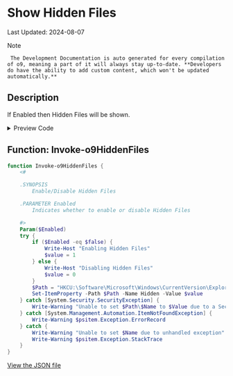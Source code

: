 # Show Hidden Files

Last Updated: 2024-08-07


> [!NOTE]
     The Development Documentation is auto generated for every compilation of o9, meaning a part of it will always stay up-to-date. **Developers do have the ability to add custom content, which won't be updated automatically.**
## Description

If Enabled then Hidden Files will be shown.

<!-- BEGIN CUSTOM CONTENT -->

<!-- END CUSTOM CONTENT -->

<details>
<summary>Preview Code</summary>

```json
{
  "Content": "Show Hidden Files",
  "Description": "If Enabled then Hidden Files will be shown.",
  "category": "Customize Preferences",
  "panel": "2",
  "Order": "a200_",
  "Type": "Toggle",
  "link": "https://o9-9.github.io/o9/dev/tweaks/Customize-Preferences/HiddenFiles"
}
```

</details>

## Function: Invoke-o9HiddenFiles

```powershell
function Invoke-o9HiddenFiles {
    <#

    .SYNOPSIS
        Enable/Disable Hidden Files

    .PARAMETER Enabled
        Indicates whether to enable or disable Hidden Files

    #>
    Param($Enabled)
    try {
        if ($Enabled -eq $false) {
            Write-Host "Enabling Hidden Files"
            $value = 1
        } else {
            Write-Host "Disabling Hidden Files"
            $value = 0
        }
        $Path = "HKCU:\Software\Microsoft\Windows\CurrentVersion\Explorer\Advanced"
        Set-ItemProperty -Path $Path -Name Hidden -Value $value
    } catch [System.Security.SecurityException] {
        Write-Warning "Unable to set $Path\$Name to $Value due to a Security Exception"
    } catch [System.Management.Automation.ItemNotFoundException] {
        Write-Warning $psitem.Exception.ErrorRecord
    } catch {
        Write-Warning "Unable to set $Name due to unhandled exception"
        Write-Warning $psitem.Exception.StackTrace
    }
}

```


<!-- BEGIN SECOND CUSTOM CONTENT -->

<!-- END SECOND CUSTOM CONTENT -->


[View the JSON file](https://github.com/o9-9/o9/tree/main/config/tweaks.json)

